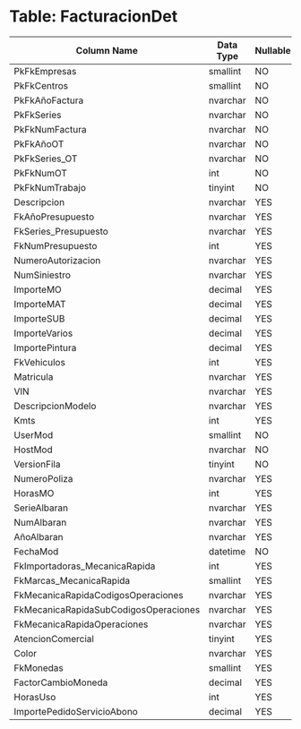 # Table: FacturacionDet

| Column Name | Data Type | Nullable |
|-------------|-----------|----------|
| PkFkEmpresas | smallint | NO |
| PkFkCentros | smallint | NO |
| PkFkAñoFactura | nvarchar | NO |
| PkFkSeries | nvarchar | NO |
| PkFkNumFactura | nvarchar | NO |
| PkFkAñoOT | nvarchar | NO |
| PkFkSeries_OT | nvarchar | NO |
| PkFkNumOT | int | NO |
| PkFkNumTrabajo | tinyint | NO |
| Descripcion | nvarchar | YES |
| FkAñoPresupuesto | nvarchar | YES |
| FkSeries_Presupuesto | nvarchar | YES |
| FkNumPresupuesto | int | YES |
| NumeroAutorizacion | nvarchar | YES |
| NumSiniestro | nvarchar | YES |
| ImporteMO | decimal | YES |
| ImporteMAT | decimal | YES |
| ImporteSUB | decimal | YES |
| ImporteVarios | decimal | YES |
| ImportePintura | decimal | YES |
| FkVehiculos | int | YES |
| Matricula | nvarchar | YES |
| VIN | nvarchar | YES |
| DescripcionModelo | nvarchar | YES |
| Kmts | int | YES |
| UserMod | smallint | NO |
| HostMod | nvarchar | NO |
| VersionFila | tinyint | NO |
| NumeroPoliza | nvarchar | YES |
| HorasMO | int | YES |
| SerieAlbaran | nvarchar | YES |
| NumAlbaran | nvarchar | YES |
| AñoAlbaran | nvarchar | YES |
| FechaMod | datetime | NO |
| FkImportadoras_MecanicaRapida | int | YES |
| FkMarcas_MecanicaRapida | smallint | YES |
| FkMecanicaRapidaCodigosOperaciones | nvarchar | YES |
| FkMecanicaRapidaSubCodigosOperaciones | nvarchar | YES |
| FkMecanicaRapidaOperaciones | nvarchar | YES |
| AtencionComercial | tinyint | YES |
| Color | nvarchar | YES |
| FkMonedas | smallint | YES |
| FactorCambioMoneda | decimal | YES |
| HorasUso | int | YES |
| ImportePedidoServicioAbono | decimal | YES |
